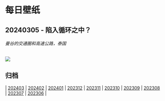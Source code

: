 # 每日壁纸

## 20240305 - 陷入循环之中？

###### 曼谷的交通圈和高速公路，泰国

![](https://www.bing.com/th?id=OHR.BangkokCircle_ZH-CN4702412806_UHD.jpg)

## 归档

| [202403](/202403/README.md)
| [202402](/202402/README.md)
| [202401](/202401/README.md)
| [202312](/202312/README.md)
| [202311](/202311/README.md)
| [202310](/202310/README.md)
| [202309](/202309/README.md)
| [202308](/202308/README.md)
| [202307](/202307/README.md)
| [202306](/202306/README.md)
|